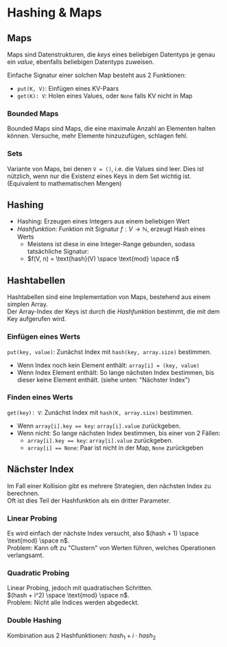 # Hashing & Maps
## Maps
Maps sind Datenstrukturen, die *keys* eines beliebigen Datentyps je
genau ein *value*, ebenfalls beliebigen Datentyps zuweisen.

Einfache Signatur einer solchen Map besteht aus 2 Funktionen:

- `put(K, V)`: Einfügen eines KV-Paars
- `get(K): V`: Holen eines Values, oder `None` falls KV nicht in Map

### Bounded Maps
Bounded Maps sind Maps, die eine maximale Anzahl an Elementen halten
können. Versuche, mehr Elemente hinzuzufügen, schlagen fehl.

### Sets
Variante von Maps, bei denen `V = ()`, i.e. die Values sind
leer. Dies ist nützlich, wenn nur die Existenz eines Keys in dem
Set wichtig ist. (Equivalent to mathematischen Mengen)


## Hashing
- Hashing: Erzeugen eines Integers aus einem beliebigen Wert
- *Hashfunktion*: Funktion mit Signatur $f: V \to \mathbb{N}$, erzeugt Hash eines Werts
    - Meistens ist diese in eine Integer-Range gebunden, sodass tatsächliche Signatur:
    - $f(V, n) = \text{hash}(V) \space \text{mod} \space n$


## Hashtabellen
Hashtabellen sind eine Implementation von Maps, bestehend aus einem simplen Array.  
Der Array-Index der Keys ist durch die *Hashfunktion* bestimmt, die
mit dem Key aufgerufen wird.

### Einfügen eines Werts
`put(key, value)`: Zunächst Index mit `hash(key, array.size)` bestimmen.

- Wenn Index noch kein Element enthält: `array[i] = (key, value)`
- Wenn Index Element enthält: So lange nächsten Index bestimmen,
  bis dieser keine Element enthält. (siehe unten: "Nächster Index")

### Finden eines Werts
`get(key): V`: Zunächst Index mit `hash(K, array.size)` bestimmen.

- Wenn `array[i].key == key`: `array[i].value` zurückgeben.
- Wenn nicht: So lange nächsten Index bestimmen, bis einer von 2 Fällen:
    - `array[i].key == key`: `array[i].value` zurückgeben.
    - `array[i] == None`: Paar ist nicht in der Map, `None` zurückgeben


## Nächster Index
Im Fall einer Kollision gibt es mehrere Strategien, den nächsten Index zu berechnen.  
Oft ist dies Teil der Hashfunktion als ein dritter Parameter.

### Linear Probing
Es wird einfach der nächste Index versucht, also $(hash + 1) \space \text{mod} \space n$.  
Problem: Kann oft zu "Clustern" von Werten führen, welches Operationen verlangsamt.

### Quadratic Probing
Linear Probing, jedoch mit quadratischen Schritten.  
$(hash + i^2) \space \text{mod} \space n$.   
Problem: Nicht alle Indices werden abgedeckt.

### Double Hashing
Kombination aus 2 Hashfunktionen: $hash_1 + i \cdot hash_2$

